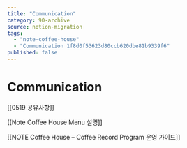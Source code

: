 ```yaml
---
title: "Communication"
category: 90-archive
source: notion-migration
tags:
  - "note-coffee-house"
  - "Communication 1f8d0f53623d80ccb620dbe81b9339f6"
published: false
---
```


# Communication

[[0519 공유사항]]

[[Note Coffee House Menu 설명]]

[[NOTE Coffee House – Coffee Record Program 운영 가이드]]
